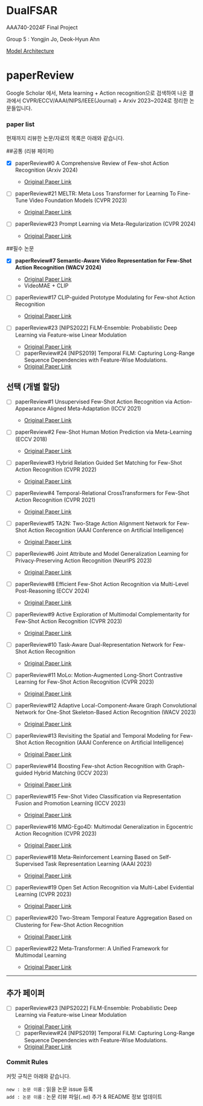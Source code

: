 # DualFSAR
AAA740-2024F Final Project

Group 5 : Yongjin Jo, Deok-Hyun Ahn

[Model Architecture](https://excalidraw.com/#json=PhO3qeVFdbYUskLQbfvOZ,dlZytHiHxh44x5rZ9MaiQw)

# paperReview

Google Scholar 에서, Meta learning + Action recognition으로 검색하여 나온 결과에서
CVPR/ECCV/AAAI/NIPS/IEEE(Journal) + Arxiv 2023~2024로 정리한 논문들입니다.

### paper list

현재까지 리뷰한 논문/자료의 목록은 아래와 같습니다.

##공통 (리뷰 페이퍼)

- [x] paperReview#0 A Comprehensive Review of Few-shot Action Recognition (Arxiv 2024)
  - [Original Paper Link](https://arxiv.org/pdf/2407.14744)
     
- [ ] paperReview#21 MELTR: Meta Loss Transformer for Learning To Fine-Tune Video Foundation Models (CVPR 2023)
  - [Original Paper Link](https://openaccess.thecvf.com/content/CVPR2023/html/Ko_MELTR_Meta_Loss_Transformer_for_Learning_To_Fine-Tune_Video_Foundation_CVPR_2023_paper.html)

- [ ] paperReview#23 Prompt Learning via Meta-Regularization (CVPR 2024)
  - [Original Paper Link](https://openaccess.thecvf.com/content/CVPR2024/html/Park_Prompt_Learning_via_Meta-Regularization_CVPR_2024_paper.html)
     
##필수 논문 

- [x] **paperReview#7 Semantic-Aware Video Representation for Few-Shot Action Recognition (WACV 2024)**
  - [Original Paper Link](https://openaccess.thecvf.com/content/WACV2024/html/Tang_Semantic-Aware_Video_Representation_for_Few-Shot_Action_Recognition_WACV_2024_paper.html)
  - VideoMAE + CLIP
    
- [ ] paperReview#17 CLIP-guided Prototype Modulating for Few-shot Action Recognition
  - [Original Paper Link](https://prod-files-secure.s3.us-west-2.amazonaws.com/0015e87d-0107-4789-905f-5cfd5c668888/dc52f48f-47c2-47f9-8ab9-3487117e62ad/s11263-023-01917-4.pdf)

- [ ] paperReview#23 [NIPS2022] FiLM-Ensemble: Probabilistic Deep Learning via Feature-wise Linear Modulation 
  - [Original Paper Link](https://proceedings.neurips.cc/paper_files/paper/2022/hash/8bd31288ad8e9a31d519fdeede7ee47d-Abstract-Conference.html)
  
  - [ ] paperReview#24 [NIPS2019] Temporal FiLM: Capturing Long-Range Sequence Dependencies with Feature-Wise Modulations.
  - [Original Paper Link](https://proceedings.neurips.cc/paper/2019/hash/2afc4dfb14e55c6face649a1d0c1025b-Abstract.html)

## 선택 (개별 할당)
- [ ] paperReview#1 Unsupervised Few-Shot Action Recognition via Action-Appearance Aligned Meta-Adaptation (ICCV 2021)
  - [Original Paper Link](https://openaccess.thecvf.com/content/ICCV2021/html/Patravali_Unsupervised_Few-Shot_Action_Recognition_via_Action-Appearance_Aligned_Meta-Adaptation_ICCV_2021_paper.html)

- [ ] paperReview#2 Few-Shot Human Motion Prediction via Meta-Learning (ECCV 2018)
  - [Original Paper Link](https://openaccess.thecvf.com/content_ECCV_2018/html/Liangyan_Gui_Few-Shot_Human_Motion_ECCV_2018_paper.html)

- [ ] paperReview#3 Hybrid Relation Guided Set Matching for Few-Shot Action Recognition (CVPR 2022)
  - [Original Paper Link](https://openaccess.thecvf.com/content/CVPR2022/html/Wang_Hybrid_Relation_Guided_Set_Matching_for_Few-Shot_Action_Recognition_CVPR_2022_paper.html)

- [ ] paperReview#4 Temporal-Relational CrossTransformers for Few-Shot Action Recognition (CVPR 2021)
  - [Original Paper Link](https://openaccess.thecvf.com/content/CVPR2021/html/Perrett_Temporal-Relational_CrossTransformers_for_Few-Shot_Action_Recognition_CVPR_2021_paper.html)

- [ ] paperReview#5 TA2N: Two-Stage Action Alignment Network for Few-Shot Action Recognition (AAAI Conference on Artificial Intelligence)
  - [Original Paper Link](https://ojs.aaai.org/index.php/AAAI/article/view/20029)

- [ ] paperReview#6 Joint Attribute and Model Generalization Learning for Privacy-Preserving Action Recognition (NeurIPS 2023)
  - [Original Paper Link](https://proceedings.neurips.cc/paper_files/paper/2023/hash/b762632135b16f1225672f9fe2a9740b-Abstract-Conference.html)


- [ ] paperReview#8 Efficient Few-Shot Action Recognition via Multi-Level Post-Reasoning (ECCV 2024)
  - [Original Paper Link](https://www.ecva.net/papers/eccv_2024/papers_ECCV/papers/00305.pdf)

- [ ] paperReview#9 Active Exploration of Multimodal Complementarity for Few-Shot Action Recognition (CVPR 2023)
  - [Original Paper Link](https://openaccess.thecvf.com/content/CVPR2023/html/Wanyan_Active_Exploration_of_Multimodal_Complementarity_for_Few-Shot_Action_Recognition_CVPR_2023_paper.html)

- [ ] paperReview#10 Task-Aware Dual-Representation Network for Few-Shot Action Recognition
  - [Original Paper Link](https://ieeexplore.ieee.org/stamp/stamp.jsp?tp=&arnumber=10083098)

- [ ] paperReview#11 MoLo: Motion-Augmented Long-Short Contrastive Learning for Few-Shot Action Recognition (CVPR 2023)
  - [Original Paper Link](https://openaccess.thecvf.com/content/CVPR2023/html/Wang_MoLo_Motion-Augmented_Long-Short_Contrastive_Learning_for_Few-Shot_Action_Recognition_CVPR_2023_paper.html)

- [ ] paperReview#12 Adaptive Local-Component-Aware Graph Convolutional Network for One-Shot Skeleton-Based Action Recognition (WACV 2023)
  - [Original Paper Link](https://openaccess.thecvf.com/content/WACV2023/html/Zhu_Adaptive_Local-Component-Aware_Graph_Convolutional_Network_for_One-Shot_Skeleton-Based_Action_Recognition_WACV_2023_paper.html)

- [ ] paperReview#13 Revisiting the Spatial and Temporal Modeling for Few-Shot Action Recognition (AAAI Conference on Artificial Intelligence)
  - [Original Paper Link](https://ojs.aaai.org/index.php/AAAI/article/view/25403)

- [ ] paperReview#14 Boosting Few-shot Action Recognition with Graph-guided Hybrid Matching (ICCV 2023)
  - [Original Paper Link](https://openaccess.thecvf.com/content/ICCV2023/html/Xing_Boosting_Few-shot_Action_Recognition_with_Graph-guided_Hybrid_Matching_ICCV_2023_paper.html)

- [ ] paperReview#15 Few-Shot Video Classification via Representation Fusion and Promotion Learning (ICCV 2023)
  - [Original Paper Link](https://openaccess.thecvf.com/content/ICCV2023/html/Xia_Few-Shot_Video_Classification_via_Representation_Fusion_and_Promotion_Learning_ICCV_2023_paper.html)

- [ ] paperReview#16 MMG-Ego4D: Multimodal Generalization in Egocentric Action Recognition (CVPR 2023)
  - [Original Paper Link](https://openaccess.thecvf.com/content/CVPR2023/html/Gong_MMG-Ego4D_Multimodal_Generalization_in_Egocentric_Action_Recognition_CVPR_2023_paper.html)


- [ ] paperReview#18 Meta-Reinforcement Learning Based on Self-Supervised Task Representation Learning (AAAI 2023)
  - [Original Paper Link](https://ojs.aaai.org/index.php/AAAI/article/view/26210)

- [ ] paperReview#19 Open Set Action Recognition via Multi-Label Evidential Learning (CVPR 2023)
  - [Original Paper Link](https://openaccess.thecvf.com/content/CVPR2023/papers/Zhao_Open_Set_Action_Recognition_via_Multi-Label_Evidential_Learning_CVPR_2023_paper.pdf)

- [ ] paperReview#20 Two-Stream Temporal Feature Aggregation Based on Clustering for Few-Shot Action Recognition
  - [Original Paper Link](https://ieeexplore.ieee.org/document/10669816)


- [ ] paperReview#22 Meta-Transformer: A Unified Framework for Multimodal Learning
  - [Original Paper Link](https://arxiv.org/abs/2307.10802)
---

## 추가 페이퍼
- [ ] paperReview#23 [NIPS2022] FiLM-Ensemble: Probabilistic Deep Learning via Feature-wise Linear Modulation 
  - [Original Paper Link](https://proceedings.neurips.cc/paper_files/paper/2022/hash/8bd31288ad8e9a31d519fdeede7ee47d-Abstract-Conference.html)
  
  - [ ] paperReview#24 [NIPS2019] Temporal FiLM: Capturing Long-Range Sequence Dependencies with Feature-Wise Modulations.
  - [Original Paper Link](https://proceedings.neurips.cc/paper/2019/hash/2afc4dfb14e55c6face649a1d0c1025b-Abstract.html)


### Commit Rules

커밋 규칙은 아래와 같습니다.

`new : 논문 이름` : 읽을 논문 issue 등록  
`add : 논문 이름` : 논문 리뷰 파일(`.md`) 추가 & README 정보 업데이트  
